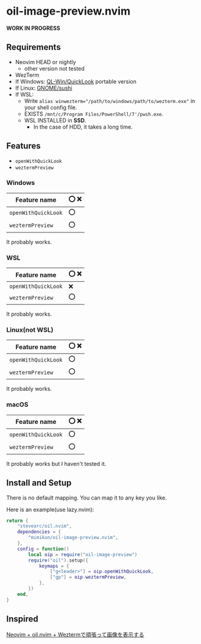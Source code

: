 # oil-image-preview.nvim

**WORK IN PROGRESS**

## Requirements

- Neovim HEAD or nightly
    - other version not tested
- WezTerm
- If Windows: [QL-Win/QuickLook](https://github.com/QL-Win/QuickLook) portable version
- If Linux: [GNOME/sushi](https://gitlab.gnome.org/GNOME/sushi)
- If WSL:
    - Write `alias winwezterm="/path/to/windows/path/to/wezterm.exe"` in your shell config file.
    - EXISTS `/mnt/c/Program Files/PowerShell/7'/pwsh.exe`.
    - WSL INSTALLED in **SSD**.
        - In the case of HDD, it takes a long time.

## Features

- `openWithQuickLook`
- `weztermPreview`

### Windows

| Feature name        |   ⭕ ❌  |
| ------------------- | -------- |
| `openWithQuickLook`   |    ⭕    |
| `weztermPreview`      |    ⭕    |

It probably works.

### WSL

| Feature name        |   ⭕ ❌  |
| ------------------- | -------- |
| `openWithQuickLook`   |    ❌    |
| `weztermPreview`      |    ⭕    |

It probably works.

### Linux(not WSL)

| Feature name        |   ⭕ ❌  |
| ------------------- | -------- |
| `openWithQuickLook`   |    ⭕    |
| `weztermPreview`      |    ⭕    |

It probably works.

### macOS

| Feature name        |   ⭕ ❌  |
| ------------------- | -------- |
| `openWithQuickLook`   |    ⭕    |
| `weztermPreview`      |    ⭕    |

It probably works but I haven't tested it.

## Install and Setup

There is no default mapping.
You can map it to any key you like.

Here is an example(use lazy.nvim):

```lua
return {
    "stevearc/oil.nvim",
    dependencies = {
        "mimikun/oil-image-preview.nvim",
    },
    config = function()
        local oip = require("oil-image-preview")
        require("oil").setup({
            keymaps = {
                ["g<leader>"] = oip.openWithQuickLook,
                ["gp"] = oip.weztermPreview,
            },
        })
    end,
}
```

## Inspired

[Neovim + oil.nvim + Weztermで頑張って画像を表示する](https://zenn.dev/vim_jp/articles/5b5f704de07673)

